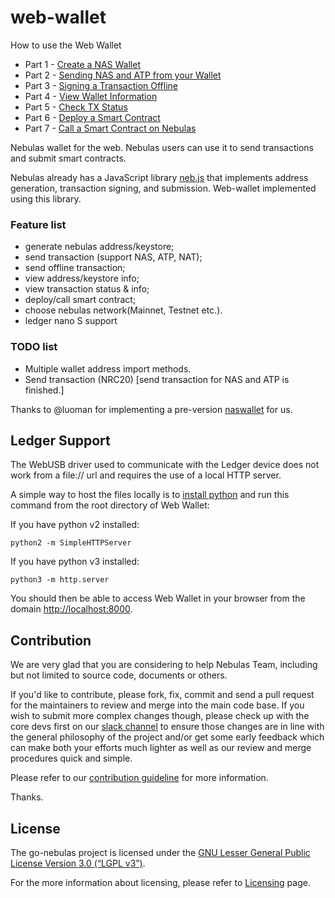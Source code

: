 
# web-wallet

How to use the Web Wallet

- Part 1 - [Create a NAS Wallet](https://medium.com/nebulasio/creating-a-nas-wallet-9d01b5fa2df6)
- Part 2 - [Sending NAS and ATP from your Wallet](https://medium.com/nebulasio/sending-nas-from-your-wallet-be1b958c4e5d)
- Part 3 - [Signing a Transaction Offline](https://medium.com/nebulasio/signing-a-transaction-offline-ae8278f45201)
- Part 4 - [View Wallet Information](https://medium.com/nebulasio/view-wallet-information-fcea3ea35d94)
- Part 5 - [Check TX Status](https://medium.com/nebulasio/check-tx-status-8dc7dd9b79de)
- Part 6 - [Deploy a Smart Contract](https://medium.com/nebulasio/deploy-a-smart-contract-1e781e13c22e)
- Part 7 - [Call a Smart Contract on Nebulas](https://medium.com/@ottokafka/call-a-smart-contract-on-nebulas-3522038aec18)

Nebulas wallet for the web. Nebulas users can use it to send transactions and submit smart contracts.

Nebulas already has a JavaScript library [neb.js](https://github.com/nebulasio/neb.js) that implements address generation, transaction signing, and submission. Web-wallet implemented using this library.

### Feature list

- generate nebulas address/keystore;
- send transaction (support NAS, ATP, NAT);
- send offline transaction;
- view address/keystore info;
- view transaction status & info;
- deploy/call smart contract;
- choose nebulas network(Mainnet, Testnet etc.).
- ledger nano S support

### TODO list
- Multiple wallet address import methods.
- Send transaction (NRC20) [send transaction for NAS and ATP is finished.]


Thanks to @luoman for implementing a pre-version [naswallet](https://github.com/nebulasio/explorer/tree/master/nasWallet) for us.

## Ledger Support

The WebUSB driver used to communicate with the Ledger device does not work from a file:// url and requires the use of a local HTTP server.

A simple way to host the files locally is to [install python](https://docs.python-guide.org/starting/installation/) and run this command from the root directory of Web Wallet: 

If you have python v2 installed:
```
python2 -m SimpleHTTPServer
```

If you have python v3 installed:
```
python3 -m http.server
```

You should then be able to access Web Wallet in your browser from the domain [http://localhost:8000](http://localhost:8000).

## Contribution

We are very glad that you are considering to help Nebulas Team, including but not limited to source code, documents or others.

If you'd like to contribute, please fork, fix, commit and send a pull request for the maintainers to review and merge into the main code base. If you wish to submit more complex changes though, please check up with the core devs first on our [slack channel](http://nebulasio.herokuapp.com) to ensure those changes are in line with the general philosophy of the project and/or get some early feedback which can make both your efforts much lighter as well as our review and merge procedures quick and simple.

Please refer to our [contribution guideline](https://github.com/nebulasio/wiki/blob/master/contribute.md) for more information.

Thanks.

## License

The go-nebulas project is licensed under the [GNU Lesser General Public License Version 3.0 (“LGPL v3”)](https://www.gnu.org/licenses/lgpl-3.0.en.html).

For the more information about licensing, please refer to [Licensing](https://github.com/nebulasio/wiki/blob/master/licensing.md) page.

